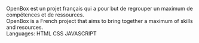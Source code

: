 OpenBox est un projet français qui a pour but de regrouper un maximum de compétences et de ressources.
<br>
OpenBox is a French project that aims to bring together a maximum of skills and resources.
<br>
Languages: HTML CSS JAVASCRIPT
